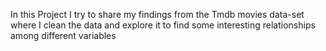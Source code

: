 In this Project I try to share my findings from the Tmdb movies data-set where I clean the data and explore it to find some interesting relationships among different variables

